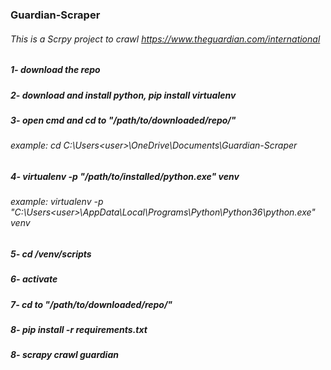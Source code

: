 ### Guardian-Scraper
###### This is a Scrpy project to crawl https://www.theguardian.com/international
##### 1- download the repo
##### 2- download and install  python, pip install virtualenv
##### 3- open cmd and cd to "/path/to/downloaded/repo/"
###### example: cd C:\Users\<user>\OneDrive\Documents\Guardian-Scraper
##### 4- virtualenv -p "/path/to/installed/python.exe"  venv
###### example: virtualenv -p "C:\Users\<user>\AppData\Local\Programs\Python\Python36\python.exe"  venv
##### 5- cd /venv/scripts
##### 6- activate
##### 7- cd to "/path/to/downloaded/repo/"
##### 8- pip install -r requirements.txt
##### 8- _scrapy crawl guardian_
